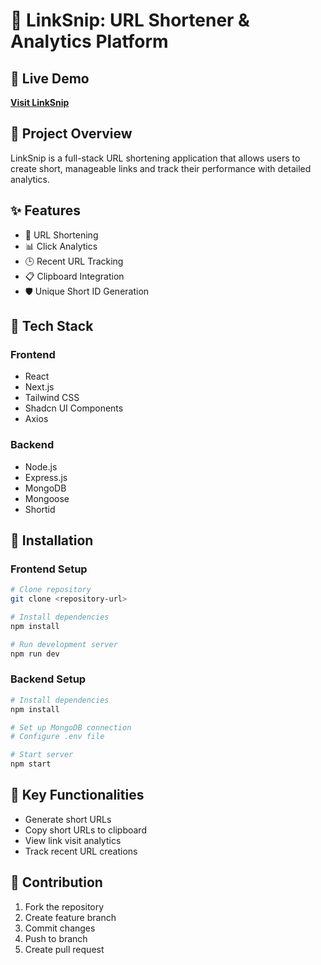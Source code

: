 # 🔗 LinkSnip: URL Shortener & Analytics Platform

## 🌟 Live Demo
**[Visit LinkSnip](https://url-client-rho.vercel.app/)**

## 📝 Project Overview
LinkSnip is a full-stack URL shortening application that allows users to create short, manageable links and track their performance with detailed analytics.

## ✨ Features
- 🔗 URL Shortening
- 📊 Click Analytics
- 🕒 Recent URL Tracking
- 📋 Clipboard Integration
- 🛡️ Unique Short ID Generation

## 🚀 Tech Stack
### Frontend
- React
- Next.js
- Tailwind CSS
- Shadcn UI Components
- Axios

### Backend
- Node.js
- Express.js
- MongoDB
- Mongoose
- Shortid

## 🔧 Installation

### Frontend Setup
```bash
# Clone repository
git clone <repository-url>

# Install dependencies
npm install

# Run development server
npm run dev
```

### Backend Setup
```bash
# Install dependencies
npm install

# Set up MongoDB connection
# Configure .env file

# Start server
npm start
```

## 🎲 Key Functionalities
- Generate short URLs
- Copy short URLs to clipboard
- View link visit analytics
- Track recent URL creations

## 🤝 Contribution
1. Fork the repository
2. Create feature branch
3. Commit changes
4. Push to branch
5. Create pull request
